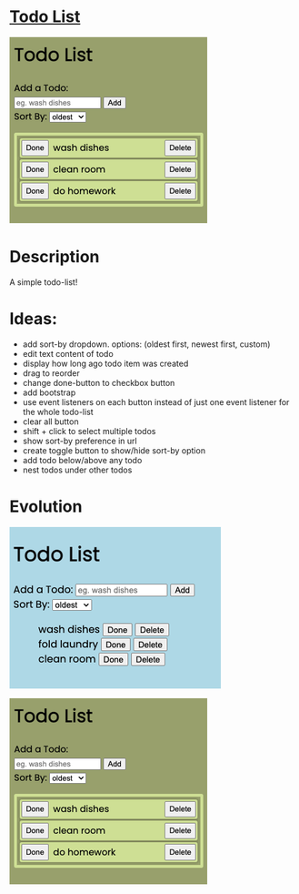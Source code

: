 # [Todo List](https://2dl.netlify.app/)

![main page](./github_images/main-page.png)

# Description

A simple todo-list!

# Ideas:

- add sort-by dropdown. options: (oldest first, newest first, custom)
- edit text content of todo
- display how long ago todo item was created
- drag to reorder
- change done-button to checkbox button
- add bootstrap
- use event listeners on each button instead of just one event listener for the whole todo-list
- clear all button
- shift + click to select multiple todos
- show sort-by preference in url
- create toggle button to show/hide sort-by option
- add todo below/above any todo
- nest todos under other todos

# Evolution

![old page](./github_images/old-page.png)

![main page](./github_images/main-page.png)
